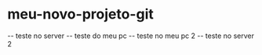 # meu-novo-projeto-git
-- teste no server
-- teste do meu pc
-- teste no meu pc 2
-- teste no server 2
